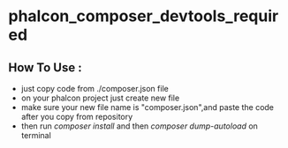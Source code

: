 # phalcon_composer_devtools_required

## How To Use :
- just copy code from ./composer.json file
- on your phalcon project just create new file 
- make sure your new file name is "composer.json",and paste the code after you copy from repository
- then run *composer install* and then *composer dump-autoload* on terminal
